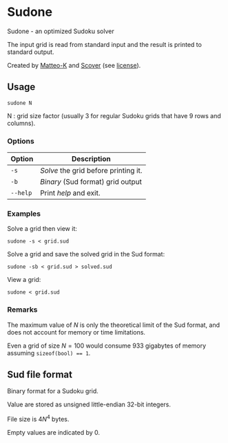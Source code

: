 # Sudone

Sudone - an optimized Sudoku solver

The input grid is read from standard input and the result is printed to standard output.

Created by [Matteo-K](https://github.com/Matteo-K) and [Scover](https://github.com/5cover) (see [license](LICENSE)).

## Usage

`sudone N`

N : grid size factor (usually 3 for regular Sudoku grids that have 9 rows and columns).

### Options

Option|Description
-|-
`-s`|*Solve* the grid before printing it.
`-b`|*Binary* (Sud format) grid output
`--help`|Print *help* and exit.

### Examples

Solve a grid then view it:

`sudone -s < grid.sud`

Solve a grid and save the solved grid in the Sud format:

`sudone -sb < grid.sud > solved.sud`

View a grid:

`sudone < grid.sud`

### Remarks

The maximum value of $N$ is only the theoretical limit of the Sud format, and does not account for memory or time limitations.

Even a grid of size $N=100$ would consume 933 gigabytes of memory assuming `sizeof(bool) == 1`.

## Sud file format

Binary format for a Sudoku grid.

Value are stored as unsigned little-endian 32-bit integers.

File size is $4N^4$ bytes.

Empty values are indicated by 0.
